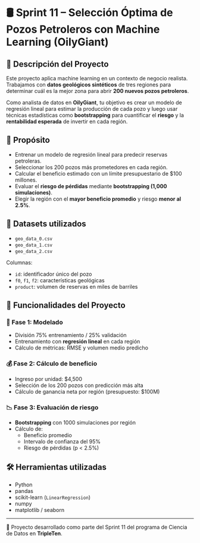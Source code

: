 # 🛢️ Sprint 11 – Selección Óptima de Pozos Petroleros con Machine Learning (OilyGiant)

## 📌 Descripción del Proyecto

Este proyecto aplica machine learning en un contexto de negocio realista. Trabajamos con **datos geológicos sintéticos** de tres regiones para determinar cuál es la mejor zona para abrir **200 nuevos pozos petroleros**. 

Como analista de datos en **OilyGiant**, tu objetivo es crear un modelo de regresión lineal para estimar la producción de cada pozo y luego usar técnicas estadísticas como **bootstrapping** para cuantificar el **riesgo** y la **rentabilidad esperada** de invertir en cada región.

## 🎯 Propósito

- Entrenar un modelo de regresión lineal para predecir reservas petroleras.
- Seleccionar los 200 pozos más prometedores en cada región.
- Calcular el beneficio estimado con un límite presupuestario de $100 millones.
- Evaluar el **riesgo de pérdidas** mediante **bootstrapping (1,000 simulaciones)**.
- Elegir la región con el **mayor beneficio promedio** y riesgo **menor al 2.5%**.

## 📁 Datasets utilizados

- `geo_data_0.csv`
- `geo_data_1.csv`
- `geo_data_2.csv`

Columnas:

- `id`: identificador único del pozo
- `f0`, `f1`, `f2`: características geológicas
- `product`: volumen de reservas en miles de barriles

## 🧰 Funcionalidades del Proyecto

### 🧪 Fase 1: Modelado

- División 75% entrenamiento / 25% validación
- Entrenamiento con **regresión lineal** en cada región
- Cálculo de métricas: RMSE y volumen medio predicho

### 💰 Fase 2: Cálculo de beneficio

- Ingreso por unidad: $4,500
- Selección de los 200 pozos con predicción más alta
- Cálculo de ganancia neta por región (presupuesto: $100M)

### 📉 Fase 3: Evaluación de riesgo

- **Bootstrapping** con 1000 simulaciones por región
- Cálculo de:
  - Beneficio promedio
  - Intervalo de confianza del 95%
  - Riesgo de pérdidas (p < 2.5%)

## 🛠️ Herramientas utilizadas

- Python  
- pandas  
- scikit-learn (`LinearRegression`)  
- numpy  
- matplotlib / seaborn  

---

📌 Proyecto desarrollado como parte del Sprint 11 del programa de Ciencia de Datos en **TripleTen**.
